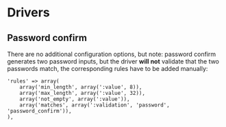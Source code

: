 # Drivers

## Password confirm

There are no additional configuration options, but note: password confirm generates two password inputs, but the driver **will not** validate that the two passwords match, the corresponding rules have to be added manually:

    'rules' => array(
        array('min_length', array(':value', 8)),
        array('max_length', array(':value', 32)),
        array('not_empty', array(':value')),
        array('matches', array(':validation', 'password', 'password_confirm')),
    ),
